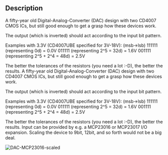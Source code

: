 ## Description

A fifty-year old Digital-Analog-Converter (DAC) design with two CD4007 CMOS ICs, but still good enough to get a grasp how these devices work.

The output (which is inverted) should act according to the input bit pattern.

Examples with 3.3V (CD4007UBE specified for 3V-18V):
(msb->lsb)
111111 (representing 0d) = 0.0V
011111 (representing 2^5 = 32d) = 1.6V
001111 (representing 2^5 + 2^4 = 48d) = 2.5V

The better the tolerances of the resistors (you need a lot :-D), the better the results. 
A fifty-year old Digital-Analog-Converter (DAC) design with two CD4007 CMOS ICs, but still good enough to get a grasp how these devices work. 

The output (which is inverted) should act according to the input bit pattern.

Examples with 3.3V (CD4007UBE specified for 3V-18V):
(msb->lsb)
111111 (representing 0d) = 0.0V
011111 (representing 2^5 = 32d) = 1.6V
001111 (representing 2^5 + 2^4 = 48d) = 2.5V

The better the tolerances of the resistors (you need a lot :-D), the better the results. 
Input can be provided by e.g. a MCP23016 or MCP23017 I/O expansion. Scaling the device to 9bit, 12bit, and so forth would not be a big deal.

![DAC-MCP23016-scaled](https://github.com/Florian-Wilhelm/Raspberry-Pi/assets/77980708/6f1d253e-f2fb-4dfa-b4f5-a6c4f033b74f)
